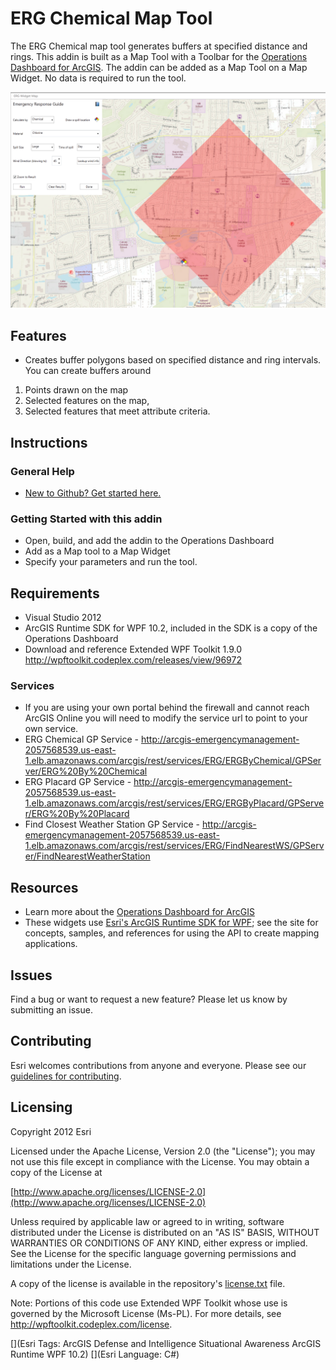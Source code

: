 # ERG Chemical Map Tool

The ERG Chemical map tool generates buffers at specified distance and rings.  This addin is built as a Map Tool with a Toolbar for the [Operations Dashboard for ArcGIS](http://resources.arcgis.com/en/operations-dashboard/).  The addin can be added as a Map Tool on a Map Widget.  No data is required to run the tool.

![Image of Operations Dashboard]( ScreenShot.png "solutions-widgets-wpf")

## Features

* Creates buffer polygons based on specified distance and ring intervals. You can create buffers around
1. Points drawn on the map
2. Selected features on the map, 
3. Selected features that meet attribute criteria.   

## Instructions

### General Help

* [New to Github? Get started here.](http://htmlpreview.github.com/?https://github.com/Esri/esri.github.com/blob/master/help/esri-getting-to-know-github.html)

### Getting Started with this addin
* Open, build, and add the addin to the Operations Dashboard
* Add as a Map tool to a Map Widget
* Specify your parameters and run the tool.

## Requirements

* Visual Studio 2012
* ArcGIS Runtime SDK for WPF 10.2, included in the SDK is a copy of the Operations Dashboard
* Download and reference Extended WPF Toolkit 1.9.0 
http://wpftoolkit.codeplex.com/releases/view/96972
 
### Services

* If you are using your own portal behind the firewall and cannot reach ArcGIS Online you will need to modify the service url to point to your own service.
* ERG Chemical GP Service - http://arcgis-emergencymanagement-2057568539.us-east-1.elb.amazonaws.com/arcgis/rest/services/ERG/ERGByChemical/GPServer/ERG%20By%20Chemical
* ERG Placard GP Service - http://arcgis-emergencymanagement-2057568539.us-east-1.elb.amazonaws.com/arcgis/rest/services/ERG/ERGByPlacard/GPServer/ERG%20By%20Placard
* Find Closest Weather Station GP Service - http://arcgis-emergencymanagement-2057568539.us-east-1.elb.amazonaws.com/arcgis/rest/services/ERG/FindNearestWS/GPServer/FindNearestWeatherStation

## Resources

* Learn more about the [Operations Dashboard for ArcGIS](http://resources.arcgis.com/en/operations-dashboard/)
* These widgets use [Esri's ArcGIS Runtime SDK for WPF](http://resources.arcgis.com/en/communities/runtime-wpf/);
see the site for concepts, samples, and references for using the API to create mapping applications.


## Issues

Find a bug or want to request a new feature?  Please let us know by submitting an issue.

## Contributing

Esri welcomes contributions from anyone and everyone. Please see our [guidelines for contributing](https://github.com/esri/contributing).

## Licensing

Copyright 2012 Esri

Licensed under the Apache License, Version 2.0 (the "License");
you may not use this file except in compliance with the License.
You may obtain a copy of the License at

   [http://www.apache.org/licenses/LICENSE-2.0](http://www.apache.org/licenses/LICENSE-2.0)

Unless required by applicable law or agreed to in writing, software
distributed under the License is distributed on an "AS IS" BASIS,
WITHOUT WARRANTIES OR CONDITIONS OF ANY KIND, either express or implied.
See the License for the specific language governing permissions and
limitations under the License.

A copy of the license is available in the repository's
[license.txt](license.txt) file.

Note: Portions of this code use Extended WPF Toolkit whose use is governed by the Microsoft License (Ms-PL). For more details, see http://wpftoolkit.codeplex.com/license.


[](Esri Tags: ArcGIS Defense and Intelligence Situational Awareness ArcGIS Runtime WPF 10.2)
[](Esri Language: C#)
